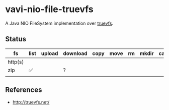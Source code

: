 # vavi-nio-file-truevfs

A Java NIO FileSystem implementation over [truevfs](http://truevfs.net/).

## Status

| fs       | list | upload | download | copy | move | rm | mkdir | cache | watch |
|----------|------|--------|----------|------|------|----|-------|-------|-------|
| http(s)  |      |        |          |      |   |  |    |    |       |
| zip | ✅   |        | ?       |      |   |  |    |    |       |
|       |      |        |          |      |   |  |    |    |       |

## References

 * http://truevfs.net/